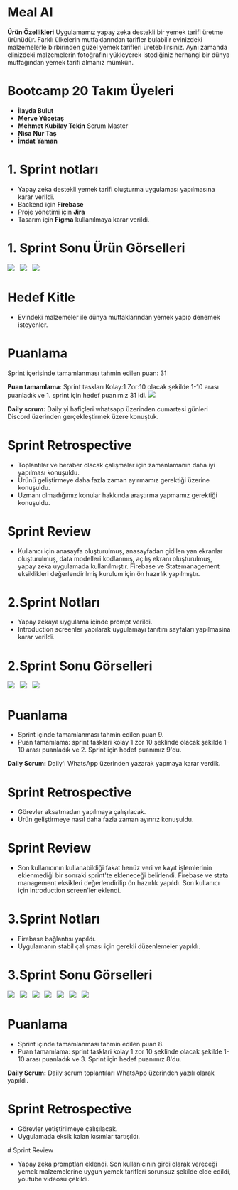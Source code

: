 # Meal AI
**Ürün Özellikleri**
Uygulamamız yapay zeka destekli bir yemek tarifi üretme ürünüdür. Farklı ülkelerin mutfaklarından tarifler bulabilir evinizdeki malzemelerle birbirinden güzel yemek tarifleri üretebilirsiniz. Aynı zamanda elinizdeki malzemelerin fotoğrafını yükleyerek istediğiniz herhangi bir dünya mutfağından yemek tarifi almanız mümkün.

# Bootcamp 20 Takım Üyeleri

- **İlayda Bulut**
- **Merve Yücetaş**
- **Mehmet Kubilay Tekin** Scrum Master
- **Nisa Nur Taş**
- **İmdat Yaman**

# 1. Sprint notları
- Yapay zeka destekli yemek tarifi oluşturma uygulaması yapılmasına karar verildi.
- Backend için **Firebase**
- Proje yönetimi için **Jira**
- Tasarım için **Figma** kullanılmaya karar verildi.

# 1. Sprint Sonu Ürün Görselleri 

<img src="https://r.resimlink.com/GVo2e.jpeg">&nbsp;&nbsp;
<img src="https://r.resimlink.com/p4W6AhusCQ.jpeg">&nbsp;&nbsp;
<img src="https://r.resimlink.com/ZnpQOr.jpeg">&nbsp;&nbsp;


# Hedef Kitle
- Evindeki malzemeler ile dünya mutfaklarından yemek yapıp denemek isteyenler.

# Puanlama
Sprint içerisinde tamamlanması tahmin edilen puan: 31

**Puan tamamlama**: Sprint taskları Kolay:1 Zor:10 olacak şekilde 1-10 arası puanladık ve 1. sprint için hedef puanımız 31 idi.
<img src="https://r.resimlink.com/GJfTUw.jpeg">&nbsp;&nbsp;


**Daily scrum:** Daily yi hafiçleri whatsapp üzerinden cumartesi günleri Discord üzerinden gerçekleştirmek üzere konuştuk.

# Sprint Retrospective
- Toplantılar ve beraber olacak çalışmalar için zamanlamanın daha iyi yapılması konuşuldu.
- Ürünü geliştirmeye daha fazla zaman ayırmamız gerektiği üzerine konuşuldu.
- Uzmanı olmadığımız konular hakkında araştırma yapmamız gerektiği konuşuldu.

  
# Sprint Review
- Kullanıcı için anasayfa oluşturulmuş, anasayfadan gidilen yan ekranlar oluşturulmuş, data modelleri kodlanmış, açılış ekranı oluşturulmuş, yapay zeka uygulamada kullanılmıştır. Firebase ve Statemanagement eksiklikleri değerlendirilmiş kurulum için ön hazırlık yapılmıştır.

# 2.Sprint Notları 
- Yapay zekaya uygulama içinde prompt verildi.
- Introduction screenler yapılarak uygulamayı tanıtım sayfaları yapilmasina karar verildi.

# 2.Sprint Sonu Görselleri
<img src="https://i.hizliresim.com/3qicnhd.jpg">&nbsp;&nbsp;
<img src="https://i.hizliresim.com/avvje92.jpg">&nbsp;&nbsp;
<img src="https://i.hizliresim.com/3qicnhd.jpg">&nbsp;&nbsp;



# Puanlama
- Sprint içinde tamamlanması tahmin edilen puan 9. 
- Puan tamamlama: sprint tasklari kolay 1 zor 10 şeklinde olacak şekilde 1-10 arası puanladık ve 2. Sprint için hedef puanımız 9'du.

**Daily Scrum:** Daily'i WhatsApp üzerinden yazarak yapmaya karar verdik.

# Sprint Retrospective
- Görevler aksatmadan yapılmaya çalışılacak.
- Ürün geliştirmeye nasıl daha fazla zaman ayırırız konuşuldu.

# Sprint Review
- Son kullanıcının kullanabildiği fakat henüz veri ve kayıt işlemlerinin eklenmediği bir sonraki sprint'te ekleneceği belirlendi. Firebase ve stata management eksikleri değerlendirilip ön hazırlık yapıldı. Son kullanıcı için introduction screen'ler eklendi.


# 3.Sprint Notları 
- Firebase bağlantısı yapıldı.
- Uygulamanın stabil çalışması için gerekli düzenlemeler yapıldı.

# 3.Sprint Sonu Görselleri
<img src="https://i.hizliresim.com/kcw9878.png">&nbsp;&nbsp;
<img src="https://i.hizliresim.com/9txa226.png">&nbsp;&nbsp;
<img src="https://i.hizliresim.com/82oain4.png">&nbsp;&nbsp;
<img src="https://i.hizliresim.com/r8ndhdg.png">&nbsp;&nbsp;
<img src="https://i.hizliresim.com/og61a2q.png">&nbsp;&nbsp;
<img src="https://i.hizliresim.com/o831jb2.png">&nbsp;&nbsp;
<img src="https://i.hizliresim.com/1zaerd1.png">&nbsp;&nbsp;




# Puanlama
- Sprint içinde tamamlanması tahmin edilen puan 8. 
- Puan tamamlama: sprint tasklari kolay 1 zor 10 şeklinde olacak şekilde 1-10 arası puanladık ve 3. Sprint için hedef puanımız 8'du.

**Daily Scrum:** Daily scrum toplantıları WhatsApp üzerinden yazılı olarak yapıldı.

# Sprint Retrospective
- Görevler yetiştirilmeye çalışılacak.
- Uygulamada eksik kalan kısımlar tartışıldı. 


# Sprint Review
- Yapay zeka promptları eklendi. Son kullanıcının girdi olarak vereceği yemek malzemelerine uygun yemek tarifleri sorunsuz şekilde elde edildi, youtube videosu çekildi.



